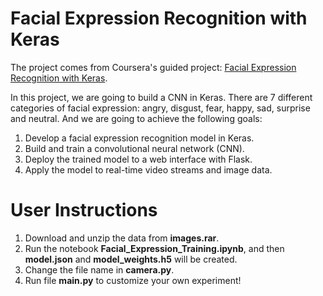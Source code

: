 # Facial Expression Recognition with Keras
The project comes from Coursera's guided project: [Facial Expression Recognition with Keras](https://www.coursera.org/programs/86ebe3a1-8523-43c0-a9da-7374390c1e9a/browse?entityTypeDescription=Rhyme+Projects&index=prod_enterprise_products&productId=IC9GxmJ7EeqZhwpHN8ICRw&productType=course&query=computer+vision+&showMiniModal=true).

In this project, we are going to build a CNN in Keras. There are 7 different categories of facial expression: angry, disgust, fear, happy, sad, surprise and neutral. And we are going to achieve the following goals:
1. Develop a facial expression recognition model in Keras.
2. Build and train a convolutional neural network (CNN).
3. Deploy the trained model to a web interface with Flask.
4. Apply the model to real-time video streams and image data.

# User Instructions
1. Download and unzip the data from **images.rar**.
2. Run the notebook **Facial_Expression_Training.ipynb**, and then **model.json** and **model_weights.h5** will be created.
3. Change the file name in **camera.py**.
4. Run file **main.py** to customize your own experiment!
